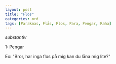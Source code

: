 ```yaml
---
layout: post
title: "Flos"
categories: ord
tags: [Paraknas, Flås, Flos, Para, Pengar, Raha]
---
```


*substantiv*

1: Pengar  

Ex: "Bror, har inga flos på mig kan du låna mig lite?"
